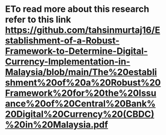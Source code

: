 # ETo read more about this research refer to this link https://github.com/tahsinmurtaj16/Establishment-of-a-Robust-Framework-to-Determine-Digital-Currency-Implementation-in-Malaysia/blob/main/The%20establishment%20of%20a%20Robust%20Framework%20for%20the%20Issuance%20of%20Central%20Bank%20Digital%20Currency%20(CBDC)%20in%20Malaysia.pdf